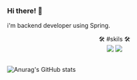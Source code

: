 ### Hi there! 👋  
i'm backend developer using Spring. 



<div align="center">
  🛠️ #skils 🛠️
</div>

<div align="center">
  <img src="https://img.shields.io/badge/Spring-6DB33F?style=flat-square&logo=Spring&logoColor=white"/>
  <img src="https://img.shields.io/badge/Spring-6DB33F?style=flat-square&logo=Spring&logoColor=white"/>
</div>





<!--
**chanu2/chanu2** is a ✨ _special_ ✨ repository because its `README.md` (this file) appears on your GitHub profile.

Here are some ideas to get you started:

- 🔭 I’m currently working on ...
- 🌱 I’m currently learning ...
- 👯 I’m looking to collaborate on ...
- 🤔 I’m looking for help with ...
- 💬 Ask me about ...
- 📫 How to reach me: ...
- 😄 Pronouns: ...
- ⚡ Fun fact: ...
-->

##

![Anurag's GitHub stats](https://github-readme-stats.vercel.app/api?username=chanu2&show_icons=true&theme=radical)
